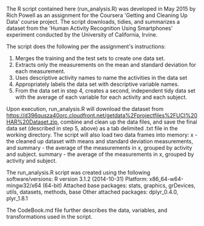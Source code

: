 The R script contained here (run_analysis.R) was developed in May 2015 by Rich Powell as an assignment for the Coursera 'Getting and Cleaning Up Data' course project. The script downloads, tidies, and summarizes a dataset from the 'Human Activity Recognition Using Smartphones' experiment conducted by the University of California, Irvine. 

The script does the following per the assignment's instructions:
1. Merges the training and the test sets to create one data set.
2. Extracts only the measurements on the mean and standard deviation for each measurement. 
3. Uses descriptive activity names to name the activities in the data set
4. Appropriately labels the data set with descriptive variable names. 
5. From the data set in step 4, creates a second, independent tidy data set with the average of each variable for each activity and each subject. 

Upon execution, run_analysis.R will download the dataset from https://d396qusza40orc.cloudfront.net/getdata%2Fprojectfiles%2FUCI%20HAR%20Dataset.zip, combine and clean up the data files, and save the final data set (described in step 5, above) as a tab delimited .txt file in the working directory. The script will also load two data frames into memory: 
x - the cleaned up dataset with means and standard deviation measurements, and 
summary - the average of the measurements in x, grouped by activity and subject.
summary - the average of the measurements in x, grouped by activity and subject.

The run_analysis.R script was created using the following software/versions:
R version 3.1.2 (2014-10-31)
Platform: x86_64-w64-mingw32/x64 (64-bit)
Attached base packages: stats, graphics, grDevices, utils, datasets, methods, base
Other attached packages: dplyr_0.4.0, plyr_1.8.1 

The CodeBook.md file further describes the data, variables, and transformations used in the script.